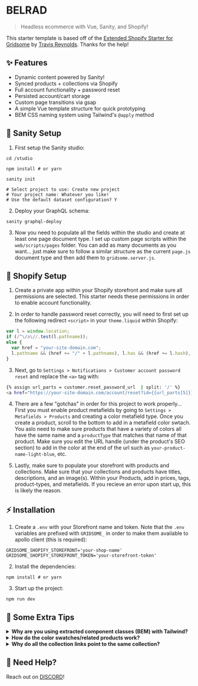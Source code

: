 # BELRAD

> Headless ecommerce with Vue, Sanity, and Shopify!

This starter template is based off of the [Extended Shopify Starter for Gridsome](https://github.com/thetre97/gridsome-starter-shopify) by [Travis Reynolds](https://github.com/thetre97). Thanks for the help!

## ✨ Features

- Dynamic content powered by Sanity!
- Synced products + collections via Shopify
- Full account functionality + password reset
- Persisted account/cart storage
- Custom page transitions via gsap
- A simple Vue template structure for quick prototyping
- BEM CSS naming system using Tailwind's `@apply` method

## 🦄 Sanity Setup

1. First setup the Sanity studio:
```
cd /studio

npm install # or yarn

sanity init

# Select project to use: Create new project
# Your project name: Whatever you like!
# Use the default dataset configuration? Y
```

2. Deploy your GraphQL schema:
```
sanity graphql-deploy
```

3. Now you need to populate all the fields within the studio and create at least one page document type. I set up custom page scripts within the `web/scripts/pages` folder. You can add as many documents as you want... just make sure to follow a similar structure as the current `page.js` document type and then add them to `gridsome.server.js`.

## 🛒 Shopify Setup

1. Create a private app within your Shopify storefront and make sure all permissions are selected. This starter needs these permissions in order to enable account functionality.

2. In order to handle password reset correctly, you will need to first set up the following redirect `<script>` in your `theme.liquid` within Shopify:
```js 
var l = window.location;
if (/^\/a\//.test(l.pathname));
else {
  var href = "your-site-domain.com";
  l.pathname && (href += "/" + l.pathname), l.has && (href += l.hash), l.search && (href += l.search), href = href.replace("//", "/"), window.top.location.href = "https://" + href
}
```

3. Next, go to `Settings > Notifications > Customer account password reset` and replace the `<a>` tag with:
```bash
{% assign url_parts = customer.reset_password_url  | split: '/' %}
<a href="https://your-site-domain.com/account/reset?id={{url_parts[5]}}&token={{url_parts[6]}}" class="button__text">Reset your password</a>
```

4. There are a few "gotchas" in order for this project to work properly... First you must enable product metafields by going to `Settings > Metafields > Products` and creating a color metafield type. Once you create a product, scroll to the bottom to add in a metafield color swtach. You aslo need to make sure products that have a variety of colors all have the same name and a `productType` that matches that name of that product. Make sure you edit the URL handle (under the product's SEO section) to add in the color at the end of the url such as `your-product-name-light-blue`, etc.

5. Lastly, make sure to populate your storefront with products and collections. Make sure that your collections and products have titles, descriptions, and an image(s). Within your Products, add in prices, tags, product-types, and metafields. If you recieve an error upon start up, this is likely the reason. 

## ⚡️ Installation

1. Create a `.env` with your Storefront name and token. Note that the `.env` variables are prefixed with `GRIDSOME_` in order to make them available to apollo client (this is required): 
```
GRIDSOME_SHOPIFY_STOREFRONT='your-shop-name'
GRIDSOME_SHOPIFY_STOREFRONT_TOKEN='your-storefront-token'
```
2. Install the dependencies:
```
npm install # or yarn
```
3. Start up the project:
```
npm run dev
```

## 👀 Some Extra Tips
<details>
<summary><strong>Why are you using extracted component classes (BEM) with Tailwind?</strong></summary>

Templates using Tailwind can be overwhelming when starting off.. I find that using Tailwind's `@apply` is an excellent way to get all the benefits of writing in utility class shorthand, but without having to sift through all your javascript logic to adjust styles.
</details>

<details>
<summary><strong>How do the color swatches/related products work?</strong></summary>

For the related products section, I am using the [Gridsome Recommender Plugin](https://github.com/mklueh/gridsome-plugin-recommender) by [Marian Klühspies](https://github.com/mklueh). Go ahead and read over that plugin's documentation. You will find the options within the `gridsome.config.js` file. I recommend setting the `field` to either `productType` to get the best results within the plugin's options. If you need more or less relations (recommendations), you can edit the `maxRelations` option.
</details>

<details>
<summary><strong>Why do all the collection links point to the same collection?</strong></summary>

I only have one example collection in the demo site, so clicking the links within the shop menu will bring you to the same collection every time. In order to change this, just edit the link data within the `shop-menu.vue` component.
</details>

## 🤨 Need Help?
Reach out on [DISCORD](https://discord.gg/daeay6n)!
